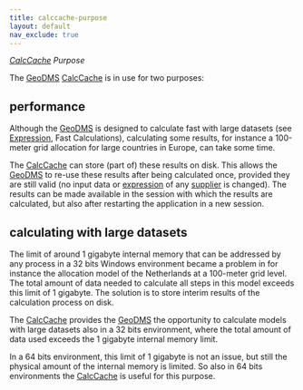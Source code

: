 ```yaml
---
title: calccache-purpose
layout: default
nav_exclude: true
---
```

*[CalcCache](CalcCache "wikilink") Purpose*

The [GeoDMS](GeoDMS "wikilink") [CalcCache](CalcCache "wikilink") is
in use for two purposes:

## performance

Although the [GeoDMS](GeoDMS "wikilink") is designed to calculate fast
with large datasets (see [Expression](Expression "wikilink"), Fast
Calculations), calculating some results, for instance a 100-meter grid
allocation for large countries in Europe, can take some time.

The [CalcCache](CalcCache "wikilink") can store (part of) these results
on disk. This allows the [GeoDMS](GeoDMS "wikilink") to re-use these
results after being calculated once, provided they are still valid (no
input data or [expression](expression "wikilink") of any
[supplier](supplier "wikilink") is changed). The results can be made
available in the session with which the results are calculated, but also
after restarting the application in a new session.

## calculating with large datasets

The limit of around 1 gigabyte internal memory that can be addressed by
any process in a 32 bits Windows environment became a problem in for
instance the allocation model of the Netherlands at a 100-meter grid
level. The total amount of data needed to calculate all steps in this
model exceeds this limit of 1 gigabyte. The solution is to store interim
results of the calculation process on disk.

The [CalcCache](CalcCache "wikilink") provides the
[GeoDMS](GeoDMS "wikilink") the opportunity to calculate models with
large datasets also in a 32 bits environment, where the total amount of
data used exceeds the 1 gigabyte internal memory limit.

In a 64 bits environment, this limit of 1 gigabyte is not an issue, but
still the physical amount of the internal memory is limited. So also in
64 bits environments the [CalcCache](CalcCache "wikilink") is useful
for this purpose.